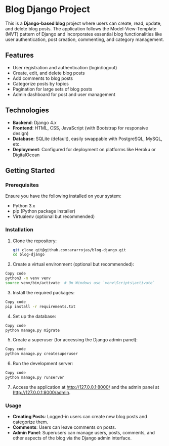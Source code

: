 # Blog Django Project

This is a **Django-based blog** project where users can create, read, update, and delete blog posts. The application follows the Model-View-Template (MVT) pattern of Django and incorporates essential blog functionalities like user authentication, post creation, commenting, and category management.

## Features

- User registration and authentication (login/logout)
- Create, edit, and delete blog posts
- Add comments to blog posts
- Categorize posts by topics
- Pagination for large sets of blog posts
- Admin dashboard for post and user management

## Technologies

- **Backend**: Django 4.x
- **Frontend**: HTML, CSS, JavaScript (with Bootstrap for responsive design)
- **Database**: SQLite (default), easily swappable with PostgreSQL, MySQL, etc.
- **Deployment**: Configured for deployment on platforms like Heroku or DigitalOcean

## Getting Started

### Prerequisites

Ensure you have the following installed on your system:

- Python 3.x
- pip (Python package installer)
- Virtualenv (optional but recommended)

### Installation

1. Clone the repository:
   ```bash
   git clone git@github.com:ararrojas/blog-django.git
   cd blog-django
   ```
2. Create a virtual environment (optional but recommended):

```bash
Copy code
python3 -m venv venv
source venv/bin/activate  # On Windows use `venv\Scripts\activate`
```

3. Install the required packages:
```bash
Copy code
pip install -r requirements.txt
```

4. Set up the database:
```bash
Copy code
python manage.py migrate
```

5. Create a superuser (for accessing the Django admin panel):
```bash
Copy code
python manage.py createsuperuser
```

6. Run the development server:
```bash
Copy code
python manage.py runserver
```

7. Access the application at http://127.0.0.1:8000/ and the admin panel at http://127.0.0.1:8000/admin.

### Usage
- **Creating Posts**: Logged-in users can create new blog posts and categorize them.
- **Comments**: Users can leave comments on posts.
- **Admin Panel**: Superusers can manage users, posts, comments, and other aspects of the blog via the Django admin interface.
